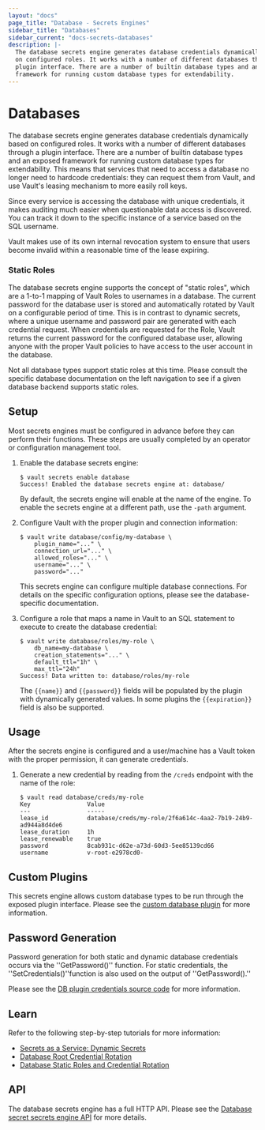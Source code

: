 ```yaml
---
layout: "docs"
page_title: "Database - Secrets Engines"
sidebar_title: "Databases"
sidebar_current: "docs-secrets-databases"
description: |-
  The database secrets engine generates database credentials dynamically based
  on configured roles. It works with a number of different databases through a
  plugin interface. There are a number of builtin database types and an exposed
  framework for running custom database types for extendability.
---
```


# Databases

The database secrets engine generates database credentials dynamically based on
configured roles. It works with a number of different databases through a plugin
interface. There are a number of builtin database types and an exposed framework
for running custom database types for extendability. This means that services
that need to access a database no longer need to hardcode credentials: they can
request them from Vault, and use Vault's leasing mechanism to more easily roll
keys.

Since every service is accessing the database with unique credentials, it makes
auditing much easier when questionable data access is discovered. You can track
it down to the specific instance of a service based on the SQL username.

Vault makes use of its own internal revocation system to ensure that users
become invalid within a reasonable time of the lease expiring.

### Static Roles

The database secrets engine supports the concept of "static roles", which are
a 1-to-1 mapping of Vault Roles to usernames in a database. The current password
for the database user is stored and automatically rotated by Vault on a
configurable period of time. This is in contrast to dynamic secrets, where a
unique username and password pair are generated with each credential request.
When credentials are requested for the Role, Vault returns the current
password for the configured database user, allowing anyone with the proper
Vault policies to have access to the user account in the database.

Not all database types support static roles at this time. Please consult the
specific database documentation on the left navigation to see if a given
database backend supports static roles.


## Setup

Most secrets engines must be configured in advance before they can perform their
functions. These steps are usually completed by an operator or configuration
management tool.

1. Enable the database secrets engine:

    ```text
    $ vault secrets enable database
    Success! Enabled the database secrets engine at: database/
    ```

    By default, the secrets engine will enable at the name of the engine. To
    enable the secrets engine at a different path, use the `-path` argument.

1. Configure Vault with the proper plugin and connection information:

    ```text
    $ vault write database/config/my-database \
        plugin_name="..." \
        connection_url="..." \
        allowed_roles="..." \
        username="..." \
        password="..."
    ```

    This secrets engine can configure multiple database connections. For details
    on the specific configuration options, please see the database-specific
    documentation.

1. Configure a role that maps a name in Vault to an SQL statement to execute to create the database credential:

    ```text
    $ vault write database/roles/my-role \
        db_name=my-database \
        creation_statements="..." \
        default_ttl="1h" \
        max_ttl="24h"
    Success! Data written to: database/roles/my-role
    ```

    The `{{name}}` and `{{password}}` fields will be populated by the plugin
    with dynamically generated values. In some plugins the `{{expiration}}`
    field is also be supported.

## Usage

After the secrets engine is configured and a user/machine has a Vault token with
the proper permission, it can generate credentials.

1. Generate a new credential by reading from the `/creds` endpoint with the name
of the role:

    ```text
    $ vault read database/creds/my-role
    Key                Value
    ---                -----
    lease_id           database/creds/my-role/2f6a614c-4aa2-7b19-24b9-ad944a8d4de6
    lease_duration     1h
    lease_renewable    true
    password           8cab931c-d62e-a73d-60d3-5ee85139cd66
    username           v-root-e2978cd0-
    ```

## Custom Plugins

This secrets engine allows custom database types to be run through the exposed
plugin interface. Please see the [custom database
plugin](/docs/secrets/databases/custom.html) for more information.

## Password Generation

Password generation for both static and dynamic database credentials occurs via the ''GetPassword()'' function. For static credentials, the ''SetCredentials()''function is also used on the output of ''GetPassword().''

Please see the [DB plugin credentials source code](https://github.com/hashicorp/vault/blob/master/sdk/database/dbplugin/database.pb.go) for more information.

## Learn

Refer to the following step-by-step tutorials for more information:

- [Secrets as a Service: Dynamic Secrets](https://learn.hashicorp.com/vault/secrets-management/sm-dynamic-secrets)
- [Database Root Credential Rotation](https://learn.hashicorp.com/vault/secrets-management/db-root-rotation)
- [Database Static Roles and Credential Rotation](https://learn.hashicorp.com/vault/secrets-management/db-creds-rotation)

## API

The database secrets engine has a full HTTP API. Please see the [Database secret
secrets engine API](/api/secret/databases/index.html) for more details.
